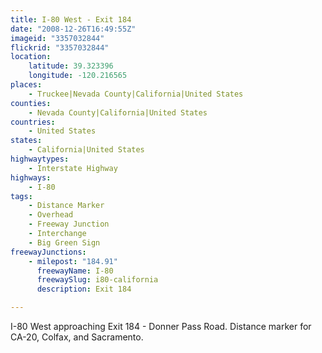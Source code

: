 ```yaml
---
title: I-80 West - Exit 184
date: "2008-12-26T16:49:55Z"
imageid: "3357032844"
flickrid: "3357032844"
location:
    latitude: 39.323396
    longitude: -120.216565
places:
    - Truckee|Nevada County|California|United States
counties:
    - Nevada County|California|United States
countries:
    - United States
states:
    - California|United States
highwaytypes:
    - Interstate Highway
highways:
    - I-80
tags:
    - Distance Marker
    - Overhead
    - Freeway Junction
    - Interchange
    - Big Green Sign
freewayJunctions:
    - milepost: "184.91"
      freewayName: I-80
      freewaySlug: i80-california
      description: Exit 184

---
```

I-80 West approaching Exit 184 - Donner Pass Road.  Distance marker for CA-20, Colfax, and Sacramento.